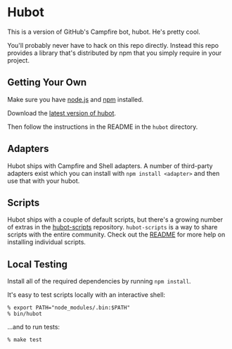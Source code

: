 # Hubot

This is a version of GitHub's Campfire bot, hubot. He's pretty cool.

You'll probably never have to hack on this repo directly. Instead this repo
provides a library that's distributed by npm that you simply require in your
project.

## Getting Your Own

Make sure you have [node.js](http://nodejs.org/) and [npm](http://npmjs.org/)
installed.

Download the [latest version of hubot](https://github.com/github/hubot/downloads).

Then follow the instructions in the README in the `hubot` directory.

## Adapters

Hubot ships with Campfire and Shell adapters. A number of third-party adapters
exist which you can install with `npm install <adapter>` and then use that with
your hubot.

## Scripts

Hubot ships with a couple of default scripts, but there's a growing
number of extras in the [hubot-scripts](https://github.com/github/hubot-scripts)
repository. `hubot-scripts` is a way to share scripts with the entire
community. Check out the [README](https://github.com/github/hubot-scripts#readme)
for more help on installing individual scripts.

## Local Testing

Install all of the required dependencies by running `npm install`.

It's easy to test scripts locally with an interactive shell:

    % export PATH="node_modules/.bin:$PATH"
    % bin/hubot

...and to run tests:

    % make test
